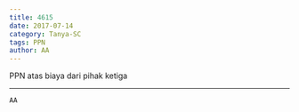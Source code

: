 ```yaml
---
title: 4615
date: 2017-07-14
category: Tanya-SC
tags: PPN
author: AA
---
```


PPN atas biaya dari pihak ketiga

---



`AA`
